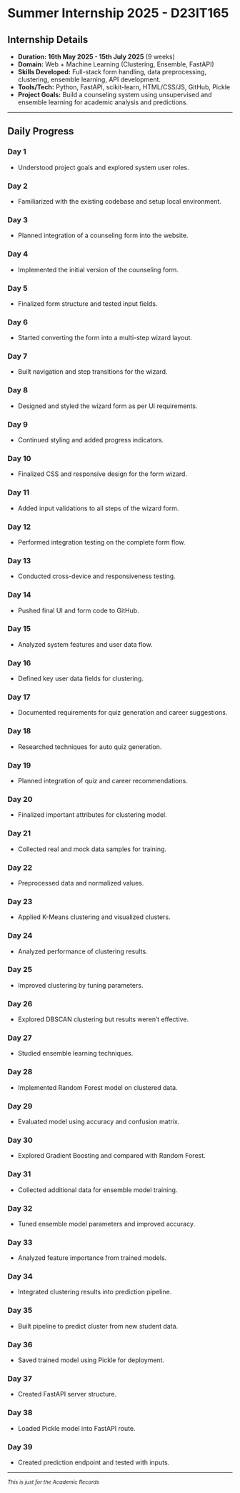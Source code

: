 # **Summer Internship 2025 - D23IT165**

## **Internship Details**

- **Duration:** **16th May 2025 - 15th July 2025** (9 weeks)
- **Domain:** Web + Machine Learning (Clustering, Ensemble, FastAPI)
- **Skills Developed:** Full-stack form handling, data preprocessing, clustering, ensemble learning, API development.
- **Tools/Tech:** Python, FastAPI, scikit-learn, HTML/CSS/JS, GitHub, Pickle
- **Project Goals:** Build a counseling system using unsupervised and ensemble learning for academic analysis and predictions.

---
## **Daily Progress**

### **Day 1**

* Understood project goals and explored system user roles.

### **Day 2**

* Familiarized with the existing codebase and setup local environment.

### **Day 3**

* Planned integration of a counseling form into the website.

### **Day 4**

* Implemented the initial version of the counseling form.

### **Day 5**

* Finalized form structure and tested input fields.

### **Day 6**

* Started converting the form into a multi-step wizard layout.

### **Day 7**

* Built navigation and step transitions for the wizard.

### **Day 8**

* Designed and styled the wizard form as per UI requirements.

### **Day 9**

* Continued styling and added progress indicators.

### **Day 10**

* Finalized CSS and responsive design for the form wizard.

### **Day 11**

* Added input validations to all steps of the wizard form.

### **Day 12**

* Performed integration testing on the complete form flow.

### **Day 13**

* Conducted cross-device and responsiveness testing.

### **Day 14**

* Pushed final UI and form code to GitHub.

### **Day 15**

* Analyzed system features and user data flow.

### **Day 16**

* Defined key user data fields for clustering.

### **Day 17**

* Documented requirements for quiz generation and career suggestions.

### **Day 18**

* Researched techniques for auto quiz generation.

### **Day 19**

* Planned integration of quiz and career recommendations.

### **Day 20**

* Finalized important attributes for clustering model.

### **Day 21**

* Collected real and mock data samples for training.

### **Day 22**

* Preprocessed data and normalized values.

### **Day 23**

* Applied K-Means clustering and visualized clusters.

### **Day 24**

* Analyzed performance of clustering results.

### **Day 25**

* Improved clustering by tuning parameters.

### **Day 26**

* Explored DBSCAN clustering but results weren’t effective.

### **Day 27**

* Studied ensemble learning techniques.

### **Day 28**

* Implemented Random Forest model on clustered data.

### **Day 29**

* Evaluated model using accuracy and confusion matrix.

### **Day 30**

* Explored Gradient Boosting and compared with Random Forest.
### **Day 31**

* Collected additional data for ensemble model training.

### **Day 32**

* Tuned ensemble model parameters and improved accuracy.

### **Day 33**

* Analyzed feature importance from trained models.

### **Day 34**

* Integrated clustering results into prediction pipeline.

### **Day 35**

* Built pipeline to predict cluster from new student data.

### **Day 36**

* Saved trained model using Pickle for deployment.

### **Day 37**

* Created FastAPI server structure.

### **Day 38**

* Loaded Pickle model into FastAPI route.

### **Day 39**

* Created prediction endpoint and tested with inputs.
---
_<sub> This is just for the Academic Records</sub>_
